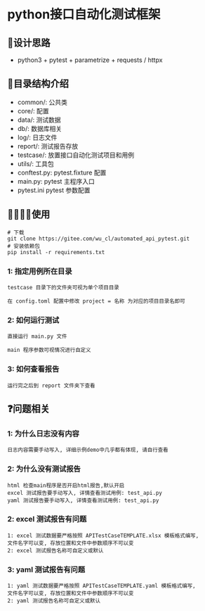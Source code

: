 # python接口自动化测试框架

## 🧠设计思路
- python3 + pytest + parametrize + requests / httpx

## 👀目录结构介绍
- common/: 公共类
- core/: 配置
- data/: 测试数据
- db/: 数据库相关
- log/: 日志文件
- report/: 测试报告存放
- testcase/: 放置接口自动化测试项目和用例
- utils/: 工具包
- conftest.py: pytest.fixture 配置
- main.py: pytest 主程序入口
- pytest.ini pytest 参数配置

## 👨‍💻👩‍💻使用
```shell
# 下载
git clone https://gitee.com/wu_cl/automated_api_pytest.git
# 安装依赖包
pip install -r requirements.txt
```

### 1: 指定用例所在目录
```
testcase 目录下的文件夹可视为单个项目目录

在 config.toml 配置中修改 project = 名称 为对应的项目目录名即可
```
### 2: 如何运行测试
```
直接运行 main.py 文件

main 程序参数可视情况进行自定义
```
### 3: 如何查看报告
```
运行完之后到 report 文件夹下查看
```
## ❓问题相关
### 1: 为什么日志没有内容
```
日志内容需要手动写入, 详细示例demo中几乎都有体现, 请自行查看
```
### 2: 为什么没有测试报告
```
html 检查main程序是否开启html报告,默认开启
excel 测试报告要手动写入, 详情查看测试用例: test_api.py
yaml 测试报告要手动写入, 详情查看测试用例: test_api.py
```
### 2: excel 测试报告有问题
```
1: excel 测试数据要严格按照 APITestCaseTEMPLATE.xlsx 模板格式编写, 
文件名字可以变, 存放位置和文件中参数顺序不可以变
2: excel 测试报告名称可自定义或默认
```
### 3: yaml 测试报告有问题
```
1: yaml 测试数据要严格按照 APITestCaseTEMPLATE.yaml 模板格式编写,
文件名字可以变, 存放位置和文件中参数顺序不可以变
2: yaml 测试报告名称可自定义或默认
```